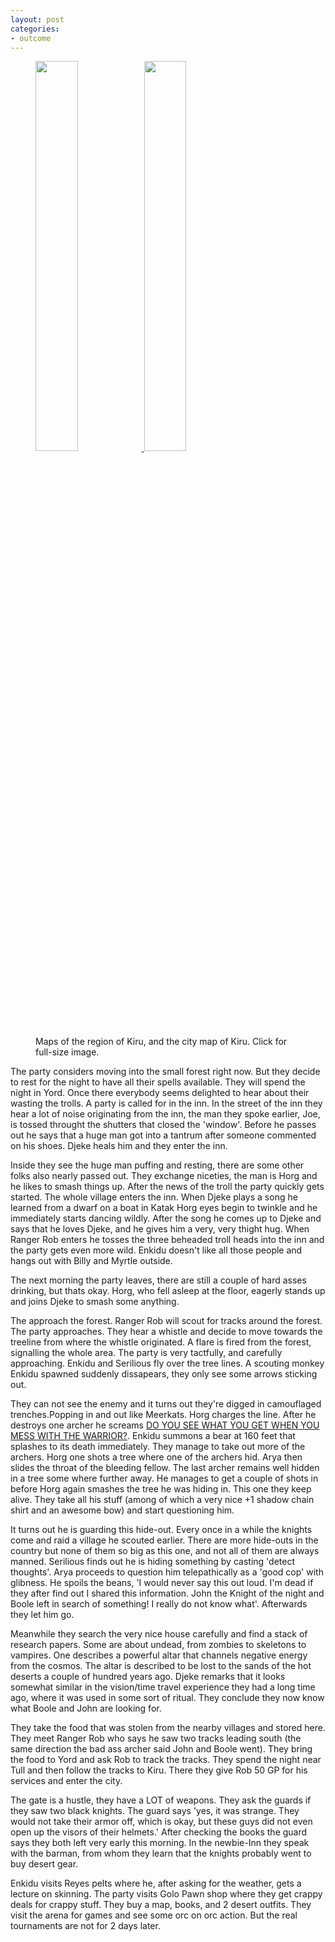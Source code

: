 ```yaml
---
layout: post
categories:
- outcome
---
```


<figure>
<a href="{{site.baseurl}}/images/outcome21/kiru_region.png">
<img src="{{site.baseurl}}/images/outcome21/kiru_region.png" style="width:40%;" />
</a>
<a href="{{site.baseurl}}/images/outcome21/kiru.png">
<img src="{{site.baseurl}}/images/outcome21/kiru.png" style="width:40%;" />
</a>
<figcaption>
Maps of the region of Kiru, and the city map of Kiru.  Click for full-size image.
</figcaption>
</figure>

The party considers moving into the small forest right now. But they decide to
rest for the night to have all their spells available. They will spend the night
in Yord. Once there everybody seems delighted to hear about their wasting the
trolls. A party is called for in the inn. In the street of the inn they hear a
lot of noise originating from the inn, the man they spoke earlier, Joe, is
tossed throught the shutters that closed the 'window'. Before he passes out he
says that a huge man got into a tantrum after someone commented on his shoes.
Djeke heals him and they enter the inn.

Inside they see the huge man puffing and resting, there are some other folks
also nearly passed out. They exchange niceties, the man is Horg and he likes
to smash things up. After the news of the troll the party quickly gets started.
The whole village enters the inn. When Djeke plays a song he learned from a
dwarf on a boat in Katak Horg eyes begin to twinkle and he immediately starts
dancing wildly. After the song he comes up to Djeke and says that he loves
Djeke, and he gives him a very, very thight hug. When Ranger Rob enters he
tosses the three beheaded troll heads into the inn and the party gets even more
wild. Enkidu doesn't like all those people and hangs out with Billy and Myrtle
outside.

The next morning the party leaves, there are still a couple of hard asses
drinking, but thats okay. Horg, who fell asleep at the floor, eagerly stands up
and joins Djeke to smash some anything.

The approach the forest. Ranger Rob will scout for tracks around the forest. The
party approaches. They hear a whistle and decide to move towards the treeline
from where the whistle originated. A flare is fired from the forest, signalling
the whole area. The party is very tactfully, and carefully approaching. Enkidu
and Serilious fly over the tree lines. A scouting monkey Enkidu spawned suddenly
dissapears, they only see some arrows sticking out.

They can not see the enemy and it turns out they're digged in camouflaged
trenches.Popping in and out like Meerkats. Horg charges the line. After he
destroys one archer he screams [DO YOU SEE WHAT YOU GET WHEN YOU MESS WITH THE
WARRIOR?](https://www.youtube.com/watch?v=RTngBI51gJc). Enkidu summons a bear at
160 feet that splashes to its death immediately. They manage to take out more of
the archers. Horg one shots a tree where one of the archers hid.  Arya then
slides the throat of the bleeding fellow. The last archer remains well hidden in
a tree some where further away. He manages to get a couple of shots in before
Horg again smashes the tree he was hiding in. This one they keep alive.  They
take all his stuff (among of which a very nice +1 shadow chain shirt and an
awesome bow) and start questioning him.

It turns out he is guarding this hide-out. Every once in a while the knights
come and raid a village he scouted earlier. There are more hide-outs in the
country but none of them so big as this one, and not all of them are always
manned. Serilious finds out he is hiding something by casting 'detect thoughts'.
Arya proceeds to question him telepathically as a 'good cop' with glibness. He
spoils the beans, 'I would never say this out loud. I'm dead if they after find
out I shared this information. John the Knight of the night and Boole left in
search of something! I really do not know what'. Afterwards they let him go.

Meanwhile they search the very nice house carefully and find a stack of research
papers. Some are about undead, from zombies to skeletons to vampires. One
describes a powerful altar that channels negative energy from the cosmos. The
altar is described to be lost to the sands of the hot deserts a couple of
hundred years ago. Djeke remarks that it looks somewhat similar in the
vision/time travel experience they had a long time ago, where it was used in
some sort of ritual. They conclude they now know what Boole and John are looking
for.

They take the food that was stolen from the nearby villages and stored here.
They meet Ranger Rob who says he saw two tracks leading south (the same
direction the bad ass archer said John and Boole went). They bring the food to
Yord and ask Rob to track the tracks. They spend the night near Tull and then
follow the tracks to Kiru. There they give Rob 50 GP for his services and enter
the city.

The gate is a hustle, they have a LOT of weapons. They ask the guards if they
saw two black knights. The guard says 'yes, it was strange. They would not take
their armor off, which is okay, but these guys did not even open up the visors
of their helmets.' After checking the books the guard says they both left very
early this morning. In the newbie-Inn they speak with the barman, from whom they
learn that the knights probably went to buy desert gear.

Enkidu visits Reyes pelts where he, after asking for the weather, gets a lecture
on skinning. The party visits Golo Pawn shop where they get crappy deals for
crappy stuff. They buy a map, books, and 2 desert outfits. They visit the arena
for games and see some orc on orc action. But the real tournaments are not for 2
days later.

